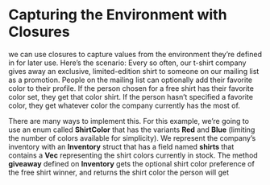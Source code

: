 # Capturing the Environment with Closures

we can use closures to capture values from the environment they’re defined 
in for later use. Here’s the scenario: Every so often, our t-shirt company
gives away an exclusive, limited-edition shirt to someone on our mailing
list as a promotion. People on the mailing list can optionally add their
favorite color to their profile. If the person chosen for a free shirt 
has their favorite color set, they get that color shirt. If the person 
hasn’t specified a favorite color, they get whatever color the company
currently has the most of.

There are many ways to implement this. For this example, we’re going to
use an enum called **ShirtColor** that has the variants **Red** and **Blue** 
(limiting the number of colors available for simplicity). We represent the
company’s inventory with an **Inventory** struct that has a field named **shirts**
that contains a **Vec<ShirtColor>** representing the shirt colors currently 
in stock. The method **giveaway** defined on **Inventory** gets the optional 
shirt color preference of the free shirt winner, and returns the shirt 
color the person will get
